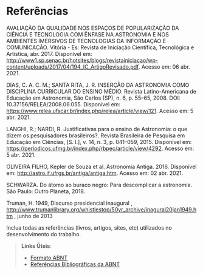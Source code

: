 # Referências

AVALIAÇÃO DA QUALIDADE NOS ESPAÇOS DE POPULARIZAÇÃO DA CIÊNCIA E TECNOLOGIA COM ÊNFASE NA ASTRONOMIA E NOS AMBIENTES IMERSIVOS DE TECNOLOGIAS DA INFORMAÇÃO E COMUNICAÇÃO. Vitória - Es: Revista de Iniciação Científica, Tecnológica e Artística, abr. 2017. Disponível em: http://www1.sp.senac.br/hotsites/blogs/revistainiciacao/wp-content/uploads/2017/04/194_IC_ArtigoRevisado.pdf. Acesso em: 06 abr. 2021.

DIAS, C. A. C. M.; SANTA RITA, J. R. INSERÇÃO DA ASTRONOMIA COMO DISCIPLINA CURRICULAR DO ENSINO MÉDIO. Revista Latino-Americana de Educação em Astronomia, São Carlos (SP), n. 6, p. 55–65, 2008. DOI: 10.37156/RELEA/2008.06.055. Disponível em: https://www.relea.ufscar.br/index.php/relea/article/view/121. Acesso em: 5 abr. 2021.

LANGHI, R.; NARDI, R. Justificativas para o ensino de Astronomia: o que dizem os pesquisadores brasileiros?. Revista Brasileira de Pesquisa em Educação em Ciências, [S. l.], v. 14, n. 3, p. 041–059, 2015. Disponível em: https://periodicos.ufmg.br/index.php/rbpec/article/view/4292. Acesso em: 5 abr. 2021.

OLIVEIRA FILHO, Kepler de Souza et al. Astronomia Antiga. 2016. Disponível em: http://astro.if.ufrgs.br/antiga/antiga.htm. Acesso em: 02 abr. 2021. 

SCHWARZA. Do átomo ao buraco negro: Para descomplicar a astronomia. São Paulo: Outro Planeta, 2018.

Truman, H. 1949, Discurso presidencial inaugural , http://www.trumanlibrary.org/whistlestop/50yr_archive/inagural20jan1949.htm , junho de 2013


Inclua todas as referências (livros, artigos, sites, etc) utilizados no desenvolvimento do trabalho.

> **Links Úteis**:
> - [Formato ABNT](https://www.normastecnicas.com/abnt/trabalhos-academicos/referencias/)
> - [Referências Bibliográficas da ABNT](https://comunidade.rockcontent.com/referencia-bibliografica-abnt/)
